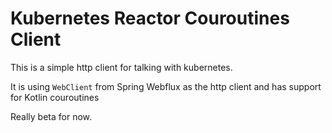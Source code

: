 # Kubernetes Reactor Couroutines Client

This is a simple http client for talking with kubernetes. 

It is using `WebClient` from Spring Webflux as the http client and has support for Kotlin couroutines

Really beta for now.


